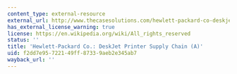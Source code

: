```yaml
---
content_type: external-resource
external_url: http://www.thecasesolutions.com/hewlett-packard-co-deskjet-printer-supply-chain-a-13494
has_external_license_warning: true
license: https://en.wikipedia.org/wiki/All_rights_reserved
status: ''
title: 'Hewlett-Packard Co.: DeskJet Printer Supply Chain (A)'
uid: f2dd7e95-7221-49ff-8733-9aeb2e345ab7
wayback_url: ''
---
```

